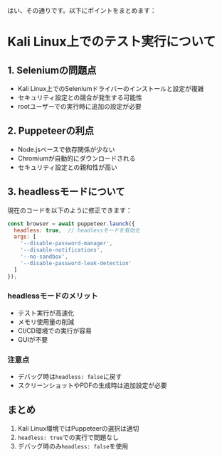 はい、その通りです。以下にポイントをまとめます：

# Kali Linux上でのテスト実行について

## 1. Seleniumの問題点
- Kali Linux上でのSeleniumドライバーのインストールと設定が複雑
- セキュリティ設定との競合が発生する可能性
- rootユーザーでの実行時に追加の設定が必要

## 2. Puppeteerの利点
- Node.jsベースで依存関係が少ない
- Chromiumが自動的にダウンロードされる
- セキュリティ設定との親和性が高い

## 3. headlessモードについて
現在のコードを以下のように修正できます：

````javascript
const browser = await puppeteer.launch({ 
  headless: true,  // headlessモードを有効化
  args: [
    '--disable-password-manager',
    '--disable-notifications',
    '--no-sandbox',
    '--disable-password-leak-detection'
  ]
});
````

### headlessモードのメリット
- テスト実行が高速化
- メモリ使用量の削減
- CI/CD環境での実行が容易
- GUIが不要

### 注意点
- デバッグ時は`headless: false`に戻す
- スクリーンショットやPDFの生成時は追加設定が必要

## まとめ
1. Kali Linux環境ではPuppeteerの選択は適切
2. `headless: true`での実行で問題なし
3. デバッグ時のみ`headless: false`を使用


